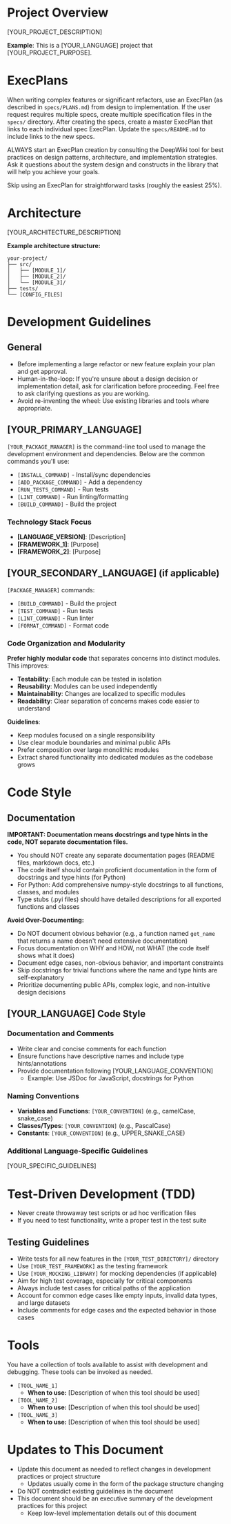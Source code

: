 # Project Overview

<!--
  TEMPLATE INSTRUCTIONS: Replace this section with your project's description.
  Include information about:
  - What your project does
  - Main technologies used
  - Key features or goals
-->

[YOUR_PROJECT_DESCRIPTION]

**Example**: This is a [YOUR_LANGUAGE] project that [YOUR_PROJECT_PURPOSE].

# ExecPlans

When writing complex features or significant refactors, use an ExecPlan (as described in `specs/PLANS.md`) from design to implementation. If the user request requires multiple specs, create multiple specification files in the `specs/` directory. After creating the specs, create a master ExecPlan that links to each individual spec ExecPlan. Update the `specs/README.md` to include links to the new specs.

ALWAYS start an ExecPlan creation by consulting the DeepWiki tool for best practices on design patterns, architecture, and implementation strategies. Ask it questions about the system design and constructs in the library that will help you achieve your goals.

Skip using an ExecPlan for straightforward tasks (roughly the easiest 25%).

# Architecture

<!--
  TEMPLATE INSTRUCTIONS: Describe your project's architecture here.
  Include information about:
  - Overall architectural pattern (layered, microservices, etc.)
  - Key components and their responsibilities
  - Package/module structure
  - Design principles
-->

[YOUR_ARCHITECTURE_DESCRIPTION]

**Example architecture structure:**
```
your-project/
├── src/
│   ├── [MODULE_1]/
│   ├── [MODULE_2]/
│   └── [MODULE_3]/
├── tests/
└── [CONFIG_FILES]
```

# Development Guidelines

## General

- Before implementing a large refactor or new feature explain your plan and get approval.
- Human-in-the-loop: If you're unsure about a design decision or implementation detail, ask for clarification before proceeding. Feel free to ask clarifying questions as you are working.
- Avoid re-inventing the wheel: Use existing libraries and tools where appropriate.

<!--
  TEMPLATE INSTRUCTIONS: Replace this section with your project's technology stack and package management instructions.
  Include information about:
  - Programming languages used
  - Package managers (npm, pip, cargo, etc.)
  - Common commands for development
  - Build tools
-->

## [YOUR_PRIMARY_LANGUAGE]

`[YOUR_PACKAGE_MANAGER]` is the command-line tool used to manage the development environment and dependencies. Below are the common commands you'll use:

- `[INSTALL_COMMAND]` - Install/sync dependencies
- `[ADD_PACKAGE_COMMAND]` - Add a dependency
- `[RUN_TESTS_COMMAND]` - Run tests
- `[LINT_COMMAND]` - Run linting/formatting
- `[BUILD_COMMAND]` - Build the project

### Technology Stack Focus
- **[LANGUAGE_VERSION]**: [Description]
- **[FRAMEWORK_1]**: [Purpose]
- **[FRAMEWORK_2]**: [Purpose]

## [YOUR_SECONDARY_LANGUAGE] (if applicable)

`[PACKAGE_MANAGER]` commands:

- `[BUILD_COMMAND]` - Build the project
- `[TEST_COMMAND]` - Run tests
- `[LINT_COMMAND]` - Run linter
- `[FORMAT_COMMAND]` - Format code

### Code Organization and Modularity

**Prefer highly modular code** that separates concerns into distinct modules. This improves:
- **Testability**: Each module can be tested in isolation
- **Reusability**: Modules can be used independently
- **Maintainability**: Changes are localized to specific modules
- **Readability**: Clear separation of concerns makes code easier to understand

**Guidelines**:
- Keep modules focused on a single responsibility
- Use clear module boundaries and minimal public APIs
- Prefer composition over large monolithic modules
- Extract shared functionality into dedicated modules as the codebase grows

# Code Style

## Documentation

**IMPORTANT: Documentation means docstrings and type hints in the code, NOT separate documentation files.**

- You should NOT create any separate documentation pages (README files, markdown docs, etc.)
- The code itself should contain proficient documentation in the form of docstrings and type hints (for Python)
- For Python: Add comprehensive numpy-style docstrings to all functions, classes, and modules
- Type stubs (.pyi files) should have detailed descriptions for all exported functions and classes

**Avoid Over-Documenting:**
- Do NOT document obvious behavior (e.g., a function named `get_name` that returns a name doesn't need extensive documentation)
- Focus documentation on WHY and HOW, not WHAT (the code itself shows what it does)
- Document edge cases, non-obvious behavior, and important constraints
- Skip docstrings for trivial functions where the name and type hints are self-explanatory
- Prioritize documenting public APIs, complex logic, and non-intuitive design decisions

<!--
  TEMPLATE INSTRUCTIONS: Add language-specific code style guidelines here.
  Common sections to include:
  - Documentation standards (docstrings, comments)
  - Naming conventions
  - Type annotations
  - Formatting tools
  - Language-specific best practices
-->

## [YOUR_LANGUAGE] Code Style

### Documentation and Comments

- Write clear and concise comments for each function
- Ensure functions have descriptive names and include type hints/annotations
- Provide documentation following [YOUR_LANGUAGE_CONVENTION]
  - Example: Use JSDoc for JavaScript, docstrings for Python

### Naming Conventions

- **Variables and Functions**: `[YOUR_CONVENTION]` (e.g., camelCase, snake_case)
- **Classes/Types**: `[YOUR_CONVENTION]` (e.g., PascalCase)
- **Constants**: `[YOUR_CONVENTION]` (e.g., UPPER_SNAKE_CASE)

### Additional Language-Specific Guidelines

[YOUR_SPECIFIC_GUIDELINES]

# Test-Driven Development (TDD)

- Never create throwaway test scripts or ad hoc verification files
- If you need to test functionality, write a proper test in the test suite

<!--
  TEMPLATE INSTRUCTIONS: Customize this section with your testing framework and approach.
  Include:
  - Testing framework(s) used
  - Test organization structure
  - Testing best practices for your project
  - Coverage requirements
-->

## Testing Guidelines

- Write tests for all new features in the `[YOUR_TEST_DIRECTORY]/` directory
- Use `[YOUR_TEST_FRAMEWORK]` as the testing framework
- Use `[YOUR_MOCKING_LIBRARY]` for mocking dependencies (if applicable)
- Aim for high test coverage, especially for critical components
- Always include test cases for critical paths of the application
- Account for common edge cases like empty inputs, invalid data types, and large datasets
- Include comments for edge cases and the expected behavior in those cases

# Tools

<!--
  TEMPLATE INSTRUCTIONS: List any MCP tools, custom scripts, or development tools available to the agent.
  This section helps the AI agent understand what additional capabilities it has access to.
  Common categories:
  - Sequential thinking/reasoning tools
  - Documentation lookup tools
  - Code generation tools
  - Testing/debugging tools
  - Project-specific utilities
-->

You have a collection of tools available to assist with development and debugging. These tools can be invoked as needed.

- `[TOOL_NAME_1]`
  - **When to use:** [Description of when this tool should be used]
- `[TOOL_NAME_2]`
  - **When to use:** [Description of when this tool should be used]
- `[TOOL_NAME_3]`
  - **When to use:** [Description of when this tool should be used]

# Updates to This Document
- Update this document as needed to reflect changes in development practices or project structure
  - Updates usually come in the form of the package structure changing
- Do NOT contradict existing guidelines in the document
- This document should be an executive summary of the development practices for this project
  - Keep low-level implementation details out of this document